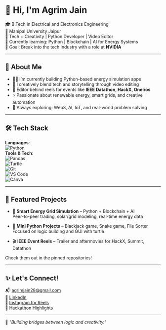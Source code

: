 # 👋 Hi, I'm Agrim Jain

🎓 B.Tech in Electrical and Electronics Engineering  
📍 Manipal University Jaipur  
🔧 Tech + Creativity | Python Developer | Video Editor  
🌱 Currently learning: Python | Blockchain | AI for Energy Systems  
🎯 Goal: Break into the tech industry with a role at **NVIDIA**

---

## 🚀 About Me

- 👨‍💻 I’m currently building Python-based energy simulation apps
- 📸 I creatively blend tech and storytelling through video editing
- 🎥 Editor behind reels for events like **IEEE Datathon, HackX, Oneiros**
- ⚡ Passionate about renewable energy, smart grids, and creative automation
- 🧠 Always exploring: Web3, AI, IoT, and real-world problem solving

---

## 🛠️ Tech Stack

**Languages**:  
![Python](https://img.shields.io/badge/-Python-3776AB?style=flat&logo=python&logoColor=white)  
**Tools & Tech**:  
![Pandas](https://img.shields.io/badge/-Pandas-150458?style=flat&logo=pandas&logoColor=white)  
![Turtle](https://img.shields.io/badge/-Turtle%20Graphics-4584b6?style=flat)  
![Git](https://img.shields.io/badge/-Git-F05032?style=flat&logo=git&logoColor=white)  
![VS Code](https://img.shields.io/badge/-VSCode-007ACC?style=flat&logo=visual-studio-code&logoColor=white)  
![Canva](https://img.shields.io/badge/-Canva-00C4CC?style=flat&logo=canva&logoColor=white)

---

## 📌 Featured Projects

- 🔄 **Smart Energy Grid Simulation** – Python + Blockchain + AI  
  Peer-to-peer trading, solar/grid modeling, real-time energy data

- 🐍 **Mini Python Projects** – Blackjack game, Snake game, File Sorter  
  Focused on logic building and GUI with turtle

- 🎬 **IEEE Event Reels** – Trailer and aftermovies for HackX, Summit, Datathon

Check them out in the pinned repositories!

---

## ✨ Let's Connect!

📬 agrimjain28@gmail.com  
🔗 [LinkedIn](https://www.linkedin.com/in/your-link)  
📸 [Instagram for Reels](https://instagram.com/your-reels-page)  
🧠 [Hackathon Highlights](#)

---

🧩 *"Building bridges between logic and creativity."*

